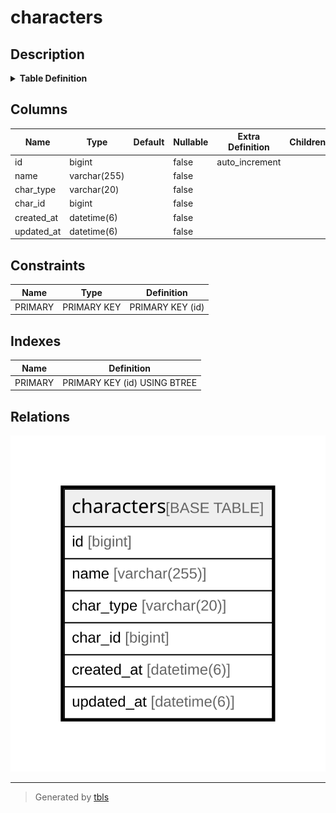 # characters

## Description

<details>
<summary><strong>Table Definition</strong></summary>

```sql
CREATE TABLE `characters` (
  `id` bigint NOT NULL AUTO_INCREMENT,
  `name` varchar(255) COLLATE utf8mb4_general_ci NOT NULL,
  `char_type` varchar(20) COLLATE utf8mb4_general_ci NOT NULL,
  `char_id` bigint NOT NULL,
  `created_at` datetime(6) NOT NULL,
  `updated_at` datetime(6) NOT NULL,
  PRIMARY KEY (`id`)
) ENGINE=InnoDB DEFAULT CHARSET=utf8mb4 COLLATE=utf8mb4_general_ci
```

</details>

## Columns

| Name | Type | Default | Nullable | Extra Definition | Children | Parents | Comment |
| ---- | ---- | ------- | -------- | ---------------- | -------- | ------- | ------- |
| id | bigint |  | false | auto_increment |  |  |  |
| name | varchar(255) |  | false |  |  |  |  |
| char_type | varchar(20) |  | false |  |  |  |  |
| char_id | bigint |  | false |  |  |  |  |
| created_at | datetime(6) |  | false |  |  |  |  |
| updated_at | datetime(6) |  | false |  |  |  |  |

## Constraints

| Name | Type | Definition |
| ---- | ---- | ---------- |
| PRIMARY | PRIMARY KEY | PRIMARY KEY (id) |

## Indexes

| Name | Definition |
| ---- | ---------- |
| PRIMARY | PRIMARY KEY (id) USING BTREE |

## Relations

![er](characters.svg)

---

> Generated by [tbls](https://github.com/k1LoW/tbls)
